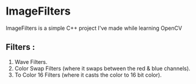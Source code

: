 # ImageFilters
ImageFilters is a simple C++ project I've made while learning OpenCV

  ## Filters : ## 
1. Wave Filters.
2. Color Swap Filters (where it swaps between the red & blue channels).
3. To Color 16 Filters (where it casts the color to 16 bit color).
